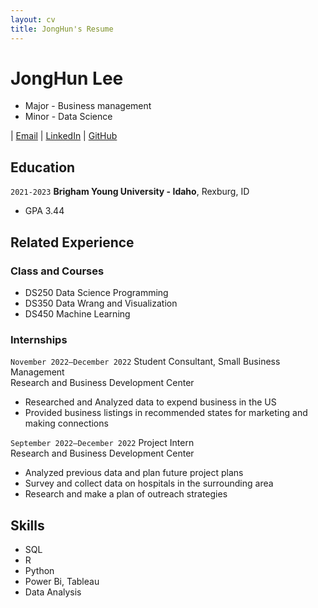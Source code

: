 ```yaml
---
layout: cv
title: JongHun's Resume
---
```

# JongHun Lee
 - Major - Business management 
 - Minor - Data Science 

<div id="webaddress">
| <a href="jonghun.lee2023@gmail.com">Email</a>
| <a href="https://www.linkedin.com/in/jonghunlee">LinkedIn</a>
| <a href="https://siwol-archive.github.io/">GitHub</a>
</div>

<!-- https://www.monique.tech/the-art-of-markdown -->

## Education

`2021-2023`
__Brigham Young University - Idaho__, Rexburg, ID

- GPA 3.44


## Related Experience

### Class and Courses
- DS250  Data Science Programming 
- DS350  Data Wrang and Visualization
- DS450 Machine Learning

### Internships

`November 2022–December 2022`
Student Consultant, Small Business Management	
Research and Business Development Center 

- Researched and Analyzed data to expend business in the US
- Provided business listings in recommended states for marketing and making connections

`September 2022–December 2022`
Project Intern	
Research and Business Development Center  

- Analyzed previous data and plan future project plans
- Survey and collect data on hospitals in the surrounding area
- Research and make a plan of outreach strategies

## Skills 

- SQL
- R
- Python
- Power Bi, Tableau
- Data Analysis



<!-- ### Footer

Last updated: December 2022 -->


